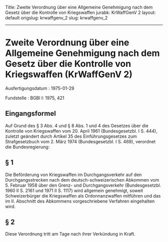Title: Zweite Verordnung über eine Allgemeine Genehmigung nach dem Gesetz über die
  Kontrolle von Kriegswaffen
jurabk: KrWaffGenV 2
layout: default
origslug: krwaffgenv_2
slug: krwaffgenv_2

---

# Zweite Verordnung über eine Allgemeine Genehmigung nach dem Gesetz über die Kontrolle von Kriegswaffen (KrWaffGenV 2)

Ausfertigungsdatum
:   1975-01-29

Fundstelle
:   BGBl I: 1975, 421



## Eingangsformel

Auf Grund des § 3 Abs. 4 und § 8 Abs. 1 und 4 des Gesetzes über die
Kontrolle von Kriegswaffen vom 20. April 1961 (Bundesgesetzbl. I S.
444), zuletzt geändert durch Artikel 35 des Einführungsgesetzes zum
Strafgesetzbuch vom 2. März 1974 (Bundesgesetzbl. I S. 469), verordnet
die Bundesregierung:


## § 1

Die Beförderung von Kriegswaffen im Durchgangsverkehr auf den
Durchgangsstrecken nach dem deutsch-schweizerischen Abkommen vom 5.
Februar 1958 über den Grenz- und Durchgangsverkehr (Bundesgesetzbl.
1960 II S. 2161 und 1971 II S. 1117) wird allgemein genehmigt, soweit
Schweizerbürger die Kriegswaffen als Ordonnanzwaffen mitführen und das
im II. Abschnitt des Abkommens vorgeschriebene Verfahren eingehalten
wird.


## § 2

Diese Verordnung tritt am Tage nach ihrer Verkündung in Kraft.

